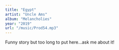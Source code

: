 ```yaml
---
title: "Egypt"
artist: "Uncle Ams"
album: "Melancholies"
year: "2019"
url: "/music/Prod54.mp3"
---
```


Funny story but too long to put here...ask me about it!